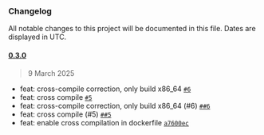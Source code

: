 ### Changelog

All notable changes to this project will be documented in this file. Dates are displayed in UTC.

#### [0.3.0](https://github.com/krakjn/timbre/compare/0.2.1...0.3.0)

> 9 March 2025

- feat: cross-compile correction, only build x86_64 [`#6`](https://github.com/krakjn/timbre/pull/6)
- feat: cross compile [`#5`](https://github.com/krakjn/timbre/pull/5)
- feat: cross-compile correction, only build x86_64 (#6) [`##6`](https://github.com/krakjn/timbre/issues/#6)
- feat: cross compile (#5) [`##5`](https://github.com/krakjn/timbre/issues/#5)
- feat: enable cross compilation in dockerfile [`a7600ec`](https://github.com/krakjn/timbre/commit/a7600ecfc6b508f3fd73d1e1e2148acbd157114f)
